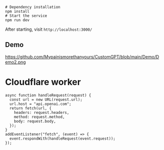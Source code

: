 ```shell
# Dependency installation
npm install
# Start the service
npm run dev
```
After starting, visit `http://localhost:3000/`

## Demo
https://github.com/Mypainismorethanyours/CustomGPT/blob/main/Demo/Demo2.png


# Cloudflare worker

```
async function handleRequest(request) {
  const url = new URL(request.url);
  url.host = "api.openai.com";
  return fetch(url, {
    headers: request.headers,
    method: request.method,
    body: request.body,
  });
}
addEventListener("fetch", (event) => {
  event.respondWith(handleRequest(event.request));
});
```
